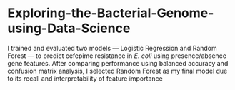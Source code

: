 # Exploring-the-Bacterial-Genome-using-Data-Science
I trained and evaluated two models — Logistic Regression and Random Forest — to predict cefepime resistance in *E. coli* using presence/absence gene features. After comparing performance using balanced accuracy and confusion matrix analysis, I selected Random Forest as my final model due to its recall and interpretability of feature importance
